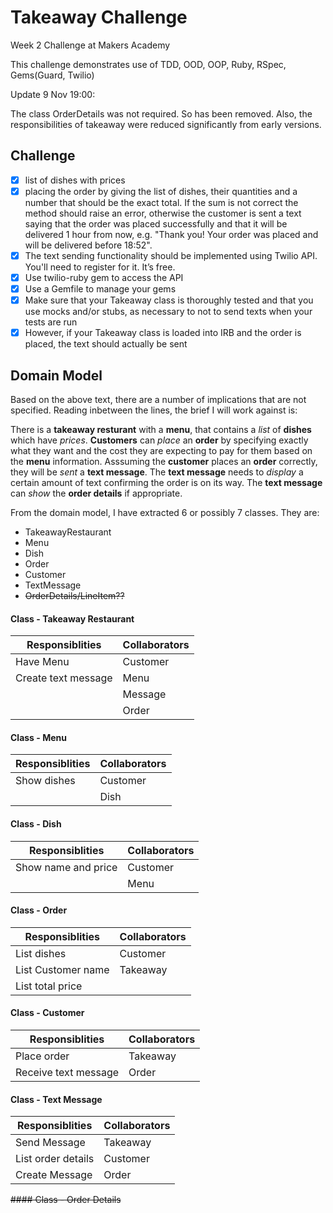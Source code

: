 Takeaway Challenge
==================

Week 2 Challenge at Makers Academy

This challenge demonstrates use of TDD, OOD, OOP, Ruby, RSpec, Gems(Guard, Twilio)

Update 9 Nov 19:00:

The class OrderDetails was not required. So has been removed. Also, the responsibilities of takeaway were reduced significantly from early versions. 

Challenge
---------
- [x] list of dishes with prices
- [x] placing the order by giving the list of dishes, their quantities and a number that should be the exact total. If the sum is not correct the method should raise an error, otherwise the customer is sent a text saying that the order was placed successfully and that it will be delivered 1 hour from now, e.g. "Thank you! Your order was placed and will be delivered before 18:52".
- [x] The text sending functionality should be implemented using Twilio API. You'll need to register for it. It’s free.
- [x] Use twilio-ruby gem to access the API
- [x] Use a Gemfile to manage your gems
- [x] Make sure that your Takeaway class is thoroughly tested and that you use mocks and/or stubs, as necessary to not to send texts when your tests are run
- [x] However, if your Takeaway class is loaded into IRB and the order is placed, the text should actually be sent

Domain Model
------------

Based on the above text, there are a number of implications that are not specified. Reading inbetween the lines, the brief I will work against is:

There is a **takeaway resturant** with a **menu**, that contains a *list* of **dishes** which have *prices*. **Customers** can *place* an **order** by specifying exactly what they want and the cost they are expecting to pay for them based on the **menu** information. Asssuming the **customer** places an **order** correctly, they will be *sent* a **text message**. The **text message** needs to *display* a certain amount of text confirming the order is on its way. The **text message** can *show* the **order details** if appropriate.

From the domain model, I have extracted 6 or possibly 7 classes. They are:

- TakeawayRestaurant
- Menu
- Dish
- Order
- Customer
- TextMessage
- ~~OrderDetails/LineItem??~~


#### Class - Takeaway Restaurant

Responsiblities          | Collaborators
---------------          | -------------
Have Menu                | Customer
Create text message      | Menu
                         | Message
                         | Order
    

#### Class - Menu

Responsiblities          | Collaborators
---------------          | -------------
Show dishes              | Customer
                         | Dish


#### Class - Dish

Responsiblities          | Collaborators
---------------          | -------------
Show name and price      | Customer
                         | Menu


#### Class - Order

Responsiblities          | Collaborators
---------------          | -------------
List dishes              | Customer
List Customer name       | Takeaway
List total price         |


#### Class - Customer

Responsiblities          | Collaborators
---------------          | -------------
Place order              | Takeaway
Receive text message     | Order


#### Class - Text Message

Responsiblities          | Collaborators
---------------          | -------------
Send Message             | Takeaway
List order details       | Customer
Create Message           | Order


~~#### Class - Order Details~~
























